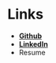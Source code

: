 # Links
* <a href="https://www.github.com/jahanvi316"> **Github** </a>
* <a href="https://www.linkedin.com/in/jahanvipatel"> **LinkedIn** </a> 
* Resume
